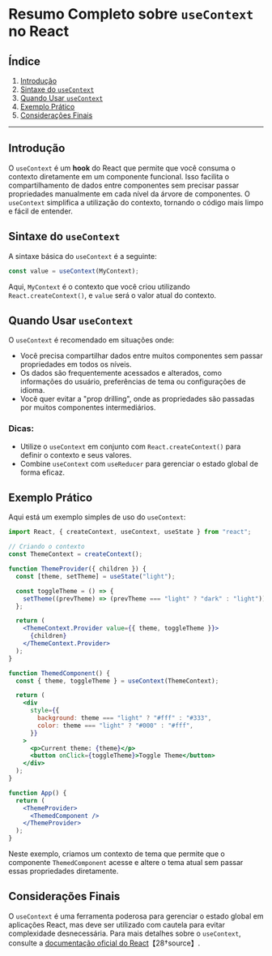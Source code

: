 # Resumo Completo sobre `useContext` no React

## Índice

1. [Introdução](#introdução)
2. [Sintaxe do `useContext`](#sintaxe-do-usecontext)
3. [Quando Usar `useContext`](#quando-usar-usecontext)
4. [Exemplo Prático](#exemplo-prático)
5. [Considerações Finais](#considerações-finais)

---

## Introdução

O `useContext` é um **hook** do React que permite que você consuma o contexto diretamente em um componente funcional. Isso facilita o compartilhamento de dados entre componentes sem precisar passar propriedades manualmente em cada nível da árvore de componentes. O `useContext` simplifica a utilização do contexto, tornando o código mais limpo e fácil de entender.

## Sintaxe do `useContext`

A sintaxe básica do `useContext` é a seguinte:

```jsx
const value = useContext(MyContext);
```

Aqui, `MyContext` é o contexto que você criou utilizando `React.createContext()`, e `value` será o valor atual do contexto.

## Quando Usar `useContext`

O `useContext` é recomendado em situações onde:

- Você precisa compartilhar dados entre muitos componentes sem passar propriedades em todos os níveis.
- Os dados são frequentemente acessados e alterados, como informações do usuário, preferências de tema ou configurações de idioma.
- Você quer evitar a "prop drilling", onde as propriedades são passadas por muitos componentes intermediários.

### Dicas:

- Utilize o `useContext` em conjunto com `React.createContext()` para definir o contexto e seus valores.
- Combine `useContext` com `useReducer` para gerenciar o estado global de forma eficaz.

## Exemplo Prático

Aqui está um exemplo simples de uso do `useContext`:

```jsx
import React, { createContext, useContext, useState } from "react";

// Criando o contexto
const ThemeContext = createContext();

function ThemeProvider({ children }) {
  const [theme, setTheme] = useState("light");

  const toggleTheme = () => {
    setTheme((prevTheme) => (prevTheme === "light" ? "dark" : "light"));
  };

  return (
    <ThemeContext.Provider value={{ theme, toggleTheme }}>
      {children}
    </ThemeContext.Provider>
  );
}

function ThemedComponent() {
  const { theme, toggleTheme } = useContext(ThemeContext);

  return (
    <div
      style={{
        background: theme === "light" ? "#fff" : "#333",
        color: theme === "light" ? "#000" : "#fff",
      }}
    >
      <p>Current theme: {theme}</p>
      <button onClick={toggleTheme}>Toggle Theme</button>
    </div>
  );
}

function App() {
  return (
    <ThemeProvider>
      <ThemedComponent />
    </ThemeProvider>
  );
}
```

Neste exemplo, criamos um contexto de tema que permite que o componente `ThemedComponent` acesse e altere o tema atual sem passar essas propriedades diretamente.

## Considerações Finais

O `useContext` é uma ferramenta poderosa para gerenciar o estado global em aplicações React, mas deve ser utilizado com cautela para evitar complexidade desnecessária. Para mais detalhes sobre o `useContext`, consulte a [documentação oficial do React](https://react.dev/reference/react/useContext)【28†source】.
